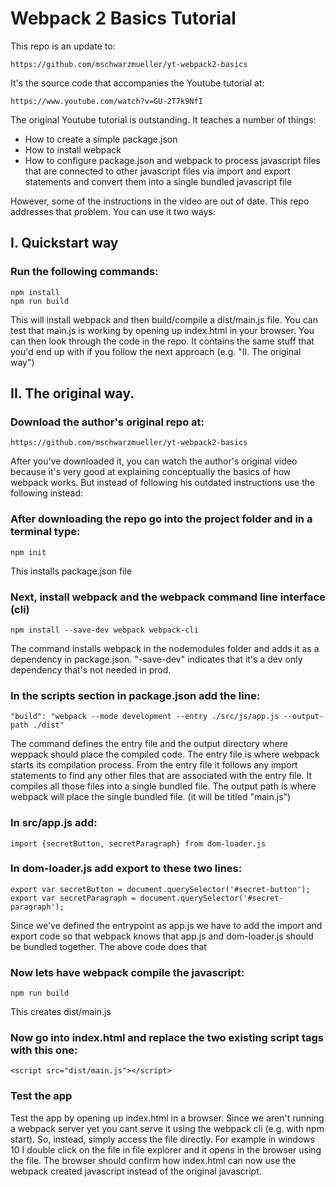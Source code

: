 # Webpack 2 Basics Tutorial
This repo is an update to:

    https://github.com/mschwarzmueller/yt-webpack2-basics

It's the source code that accompanies the Youtube tutorial at:

    https://www.youtube.com/watch?v=GU-2T7k9NfI

The original Youtube tutorial is outstanding.  It teaches a number of things:

* How to create a simple package.json
* How to install webpack
* How to configure package.json and webpack to process javascript files that are connected to other javascript files via import and export statements and convert them into a single bundled javascript file

However, some of the instructions in the video are out of date.  This repo addresses that problem.  You can use it two ways:

## I. Quickstart way

### Run the following commands:

    npm install
    npm run build

This will install webpack and then build/compile a dist/main.js file. You can test that main.js is working by opening up index.html in your browser. You can then look through the code in the repo.  It contains the same stuff that you'd end up with if you follow the next approach (e.g. "II. The original way")

## II. The original way. 

### Download the author's original repo at:

    https://github.com/mschwarzmueller/yt-webpack2-basics

After you've downloaded it, you can watch the author's original video because it's very good at explaining conceptually the basics of how webpack works.  But instead of following his outdated instructions use the following instead:

### After downloading the repo go into the project folder and in a terminal type:

    npm init  

This installs package.json file

### Next, install webpack and the webpack command line interface (cli)

    npm install --save-dev webpack webpack-cli  

The command installs webpack in the nodemodules folder and adds it as a dependency in package.json.  "-save-dev" indicates that it's a dev only dependency that's not needed in prod.

### In the scripts section in package.json add the line: 

    "build": "webpack --mode development --entry ./src/js/app.js --output-path ./dist"
  
The command defines the entry file and the output directory where weppack should place the compiled code. The entry file is where webpack starts its compilation process. From the entry file it follows any import statements to find any other files that are associated with the entry file. It compiles all those files into a single bundled file.  The output path is where webpack will place the single bundled file. (it will be titled "main.js")

### In src/app.js add:

    import {secretButton, secretParagraph} from dom-loader.js

### In dom-loader.js add export to these two lines:

    export var secretButton = document.querySelector('#secret-button');
    export var secretParagraph = document.querySelector('#secret-paragraph');


Since we've defined the entrypoint as app.js we have to add the import and export code so that webpack knows that app.js and dom-loader.js should be bundled together.  The above code does that

### Now lets have webpack compile the javascript:

    npm run build

This creates dist/main.js

### Now go into index.html and replace the two existing script tags with this one:

    <script src="dist/main.js"></script>

### Test the app

Test the app by opening up index.html in a browser.  Since we aren't running a webpack server yet you cant serve it using the
webpack cli (e.g. with npm start).  So, instead, simply access the file directly.  For example in windows 10 I double click on the file in file explorer and it opens in the browser using the file.  The browser should confirm how index.html can now use the webpack created javascript instead of the original javascript.

